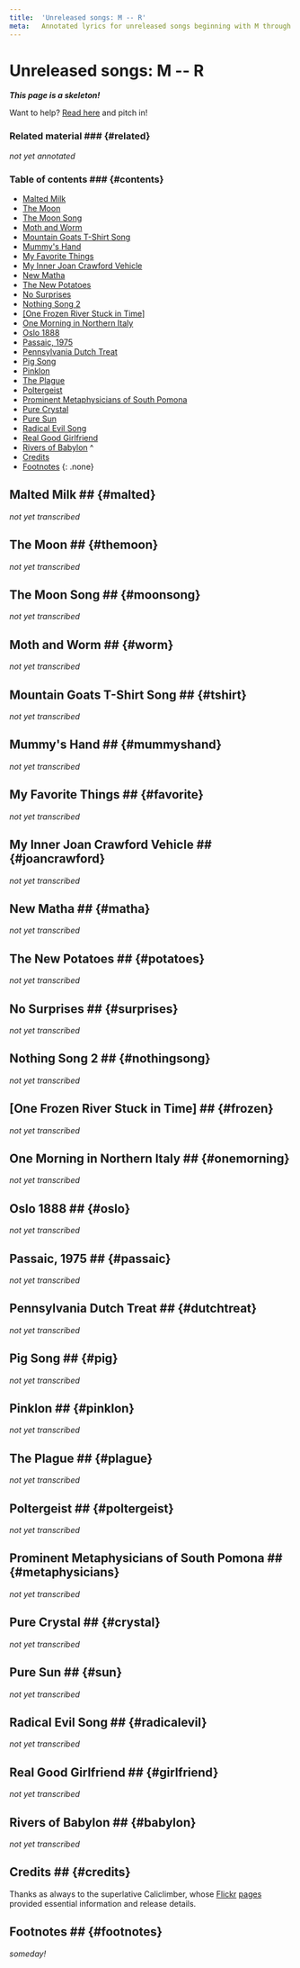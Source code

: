 ```yaml
---
title:  'Unreleased songs: M -- R'
meta:   Annotated lyrics for unreleased songs beginning with M through R.
---
```


# Unreleased songs: M -- R #

<!--
TODO:
  * Review of forums?
  * Review of Songmeanings?
  * Googling/trying to explain the song title?
  * Checking the lyrics?
  * Checking interviews?
  * Checking for related material?
-->

__*This page is a skeleton!*__

Want to help? [Read here](about.html#contributing) and pitch in!

### Related material ### {#related}

*not yet annotated*

### Table of contents ### {#contents}

* [Malted Milk](#malted)
* [The Moon](#themoon)
* [The Moon Song](#moonsong)
* [Moth and Worm](#worm)
* [Mountain Goats T-Shirt Song](#tshirt)
* [Mummy's Hand](#mummyshand)
* [My Favorite Things](#favorite)
* [My Inner Joan Crawford Vehicle](#joancrawford)
* [New Matha](#matha)
* [The New Potatoes](#potatoes)
* [No Surprises](#surprises)
* [Nothing Song 2](#nothingsong)
* [\[One Frozen River Stuck in Time\]](#frozen)
* [One Morning in Northern Italy](#onemorning)
* [Oslo 1888](#oslo)
* [Passaic, 1975](#passaic)
* [Pennsylvania Dutch Treat](#dutchtreat)
* [Pig Song](#pig)
* [Pinklon](#pinklon)
* [The Plague](#plague)
* [Poltergeist](#poltergeist)
* [Prominent Metaphysicians of South Pomona](unreleased-mr.html#metaphysicians)
* [Pure Crystal](#crystal)
* [Pure Sun](#sun)
* [Radical Evil Song](#radicalevil)
* [Real Good Girlfriend](#girlfriend)
* [Rivers of Babylon](#babylon)
^
* [Credits](#credits)
* [Footnotes](#footnotes)
{: .none}

## Malted Milk ## {#malted}

*not yet transcribed*

## The Moon ## {#themoon}

*not yet transcribed*

## The Moon Song ## {#moonsong}

*not yet transcribed*

## Moth and Worm ## {#worm}

*not yet transcribed*

## Mountain Goats T-Shirt Song ## {#tshirt}

*not yet transcribed*

## Mummy's Hand ## {#mummyshand}

*not yet transcribed*

## My Favorite Things ## {#favorite}

*not yet transcribed*

## My Inner Joan Crawford Vehicle ## {#joancrawford}

*not yet transcribed*

## New Matha ## {#matha}

*not yet transcribed*

## The New Potatoes ## {#potatoes}

*not yet transcribed*

## No Surprises ## {#surprises}

*not yet transcribed*

## Nothing Song 2 ## {#nothingsong}

*not yet transcribed*

## \[One Frozen River Stuck in Time\] ## {#frozen}

*not yet transcribed*

## One Morning in Northern Italy ## {#onemorning}

*not yet transcribed*

## Oslo 1888 ## {#oslo}

*not yet transcribed*

## Passaic, 1975 ## {#passaic}

*not yet transcribed*

## Pennsylvania Dutch Treat ## {#dutchtreat}

*not yet transcribed*

## Pig Song ## {#pig}

*not yet transcribed*

## Pinklon ## {#pinklon}

*not yet transcribed*

## The Plague ## {#plague}

*not yet transcribed*

## Poltergeist ## {#poltergeist}

*not yet transcribed*

## Prominent Metaphysicians of South Pomona ## {#metaphysicians}

*not yet transcribed*

## Pure Crystal ## {#crystal}

*not yet transcribed*

## Pure Sun ## {#sun}

*not yet transcribed*

## Radical Evil Song ## {#radicalevil}

*not yet transcribed*

## Real Good Girlfriend ## {#girlfriend}

*not yet transcribed*

## Rivers of Babylon ## {#babylon}

*not yet transcribed*

## Credits ## {#credits}

Thanks as always to the superlative Caliclimber, whose
[Flickr](https://www.flickr.com/photos/caliclimber/albums/72157604433641001)
[pages](https://www.flickr.com/photos/caliclimber/sets/72157616742976245)
provided essential information and release details.

## Footnotes ## {#footnotes}

*someday!*
